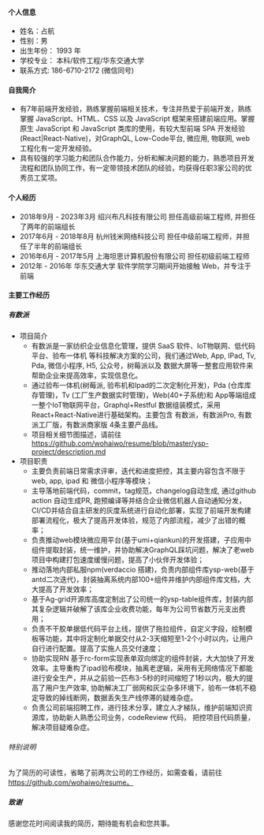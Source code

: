 #### 个人信息

- 姓名：占航
- 性别：男
- 出生年份： 1993 年
- 学校专业： 本科/软件工程/华东交通大学
- 联系方式: 186-6710-2172 (微信同号)

#### 自我简介

- 有7年前端开发经验，熟练掌握前端相关技术，专注并热爱于前端开发，熟练掌握 JavaScript、HTML、CSS 以及 JavaScript 框架来搭建前端应用。掌握原生 JavaScript 和 JavaScript 类库的使用，有较大型前端 SPA 开发经验(React|React-Native)，对GraphQL, Low-Code平台, 微应用, 物联网, web工程化有一定开发经验。
- 具有较强的学习能力和团队合作能力，分析和解决问题的能力，熟悉项目开发流程和团队协同工作，有一定带领技术团队的经验，均获得任职3家公司的优秀员工奖项。

#### 个人经历

- 2018年9月 - 2023年3月 绍兴布凡科技有限公司 担任⾼级前端⼯程师, 并担任了两年的前端组长
- 2017年6月 - 2018年8⽉ 杭州钱⽶网络科技公司 担任中级前端工程师，并担任了半年的前端组长
- 2016年6月 - 2017年5月 上海坦思计算机股份有限公司 担任初级前端工程师 
- 2012年 - 2016年 华东交通⼤学 软件学院学习期间开始接触 Web，并专注于前端

#### 主要工作经历

#####  有数派

- 项⽬简介
  - 有数派是一家纺织企业信息化管理，提供 SaaS 软件、IoT物联网、低代码平台、验布一体机 等科技解决方案的公司，我们通过Web,  App,  IPad,  Tv, Pda, 微信小程序, H5, 公众号，树莓派以及 数据⼤屏等⼀整套应用软件来帮助企业来提高效率，实现信息化。
  - 通过验布一体机(树莓派, 验布机和Ipad的二次定制化开发)，Pda (仓库库存管理)，Tv (工厂生产数据实时管理)，Web(40+子系统)和 App等端组成一整个IoT物联网平台，Graphql+Restful 数据组装模式，采用 React+React-Native进行基础架构。主要包含 有数派，有数派Pro, 有数派工厂版，有数派商家版 4条主要产品线。
  - 项目相关细节图描述，请前往  https://github.com/wohaiwo/resume/blob/master/ysp-project/description.md
- 项目职责
  - 主要负责前端⽇常需求评审，迭代和进度把控，其主要内容包含不限于web, app, ipad 和 微信小程序等模块；
  - 主导落地前端代码，commit，tag规范，changelog自动生成,  通过github action 自动生成PR, 跑预编译等并结合企业微信机器人自动通知分发，CI/CD并结合自主研发的灰度系统进行自动化部署，实现了前端开发构建部署流程化，极大了提高开发体验，规范了内部流程，减少了出错的概率；
  - 负责推动web模块微应用平台(基于umi+qiankun)的开发搭建，子应用中组件提取封装，统一维护，并协助解决GraphQL踩坑问题，解决了老web项⽬中构建打包速度缓慢问题，提⾼了⼩伙伴开发体验；
  - 推动落地内部私服npm(verdaccio 搭建)，负责内部组件库ysp-web(基于antd二次迭代)，封装抽离系统内部100+组件并维护内部组件库文档，大大提高了开发效率；
  - 基于Ag-grid开源库高度定制出了公司统一的ysp-table组件库，封装内部其复杂逻辑并破解了该库企业收费功能，每年为公司节省数万元支出费用；
  - 负责不干胶单据低代码平台上线，提供了拖拉组件，自定义字段，绘制模板等功能，其中将定制化单据交付从2-3天缩短至1-2个小时以内，让用户自行进行配置。提高了实施人员交付速度；
  - 协助实现RN 基于rc-form实现表单双向绑定的组件封装，⼤大加快了开发效率。主导重构了ipad验布模块，抽离老逻辑，采用有无网络情况下都能进行安全生产，并从之前验一匹布3-5秒的时间缩短了1秒以内，极大的提高了用户生产效率, 协助解决工厂弱网和灰尘杂多环境下，验布一体机不稳定导致的掉线断网，数据丢失生产线停滞的疑难杂症。
  - 负责公司前端招聘工作，进行技术分享，建立人才梯队，维护前端知识资源库，协助新人熟悉公司业务，codeReview 代码， 把控项⽬代码质量，解决项目疑难杂症。

###### 特别说明

为了简历的可读性，省略了前两次公司的工作经历，如需查看，请前往 https://github.com/wohaiwo/resume。

##### 致谢

感谢您花时间阅读我的简历，期待能有机会和您共事。
